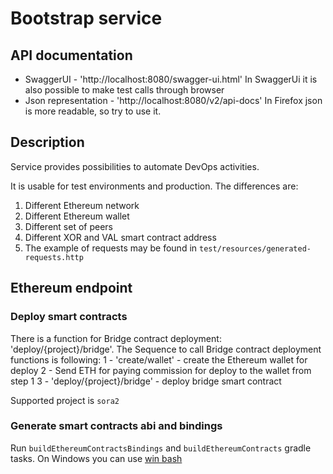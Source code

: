 # Bootstrap service   

## API documentation
* SwaggerUI - 'http://localhost:8080/swagger-ui.html' In SwaggerUi it is also possible to make test calls through browser
* Json representation - 'http://localhost:8080/v2/api-docs' In Firefox json is more readable, so try to use it.


## Description
Service provides possibilities to automate DevOps activities.

It is usable for test environments and production. The differences are:
1. Different Ethereum network
2. Different Ethereum wallet
3. Different set of peers
4. Different XOR and VAL smart contract address
5. The example of requests may be found in `test/resources/generated-requests.http`


## Ethereum endpoint

### Deploy smart contracts
There is a function for Bridge contract deployment: 'deploy/{project}/bridge'.
The Sequence to call Bridge contract deployment functions is following:
1 - 'create/wallet' - create the Ethereum wallet for deploy
2 - Send ETH for paying commission for deploy to the wallet from step 1
3 - 'deploy/{project}/bridge' - deploy bridge smart contract

Supported project is `sora2`

### Generate smart contracts abi and bindings
Run `buildEthereumContractsBindings` and `buildEthereumContracts` gradle tasks.
On Windows you can use [win bash](https://sourceforge.net/projects/win-bash/)
